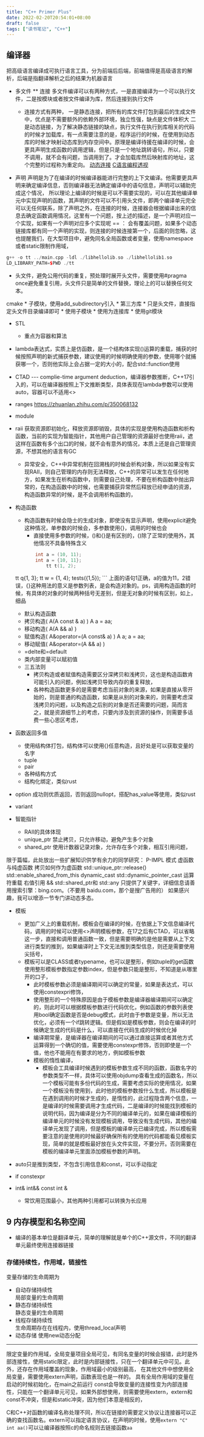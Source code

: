 ```yaml
---
title: "C++ Primer Plus"
date: 2022-02-20T20:54:01+08:00
draft: false
tags: ["读书笔记", "C++"]
---
```


## 编译器

把高级语言编译成可执行语言工具，分为前端后后端，前端值得是高级语言的解析，后端是指翻译解析之后的结果为机器语言
* 多文件
** 连接
  多文件编译可以有两种方式，一是直接编译为一个可以执行文件，二是按模块或者按文件编译为库，然后连接到执行文件
  * 连接方式有两种，
    一是静态连接，把所有的库文件打包到最后的生成文件中，优点是不需要额外的依赖外部环境，独立性强，缺点是文件体积大
    二是动态链接，为了解决静态链接的缺点，执行文件在执行到库相关的代码的时候才加载库，有一点需要注意的是，程序运行的时候，在使用到动态库的时候才映射动态库到内存空间中。原理是编译待援在编译的时候，会更具声明生成函数的调用逻辑，但是只是一个地址跳转语句，所以，只要不调用，就不会有问题，当调用到了。才会加载库然后映射库的地址，这个完整的过程称为重定向。
    [动态连接](https://joytsing.github.io/posts/59293/)
    [C语言编程透视](https://www.bookstack.cn/read/open-c-book/doc-README.md)

* 声明
声明是为了在编译的时候编译器能进行完整的上下文编译。他需要更具声明来确定编译信息，否则编译器无法确定编译中的语句信息，声明可以辅助完成这个情况， 所以理论上编译的时候是可以不需要实现的，可以在其他编译单元中实现声明的函数，其声明的文件可以不引用头文件，即两个编译单元完全可以无任何联系，除了声明之外，在连接的时候，连接器会根据编译出来的信息去确定函数调用情况，这里有一个问题，按上述的描述，是一个声明对应一个实现，如果有一个声明对应多个实现呢
== ： 会有覆盖问题，如果多个动态链接库都有同一个声明的实现，则连接的时候连接第一个，后面的则忽略，这也提醒我们，在大型项目中，避免同名全局函数或者变量，使用namespace或者static限制作用域，
```c++
g++ -o tt ../main.cpp -ldl ./libhellolib.so ./libhellolib1.so 
LD_LIBRARY_PATH=$PWD ./tt
```

* 头文件，避免公用代码的重复，预处理时展开头文件，需要使用#pragma once避免重复引用，头文件只是简单的文件替换，理论上的可以替换任何文本。

cmake
    * 子模块，使用add_subdirectory引入
    * 第三方库
        * 只是头文件，直接指定头文件目录编译即可
        * 使用子模块
        * 使用为连接库
        * 使用git模块

* STL
    * 重点为容器和算法

* lambda表达式，实质上是仿函数，是一个结构体实现()运算的重载，捕获的时候按照声明的新式捕获参数，建议使用的时候明确使用的参数，使用哪个就捕获哪一个，否则他实际上会占据一定的大小的，配合std::function使用

* CTAD --- complie-time argument deduction，编译器参数推断，C++17引入的，可以在编译器按照上下文推断类型，具体表现在lambda参数可以使用auto，容器可以不适用<>

* ranges
https://zhuanlan.zhihu.com/p/350068132

* module

* raii 获取资源即初始化，释放资源即销毁，具体的实现是使用构造函数和析构函数，当前的实现为智能指针，其他用户自己管理的资源最好也使用raii，遮这样在函数有多个出口的时候，就不会有意外的情况，本质上还是自己管理资源，不想其他的语言有GC
    * 异常安全，C++中异常机制在回溯栈的时候会析构对象，所以如果没有实现RAII，则自己管理的内存则无法释放，C++的异常可以发生在任何地方，如果发生在析构函数中，则需要自己处理，不要在析构函数中抛出异常的，在构造函数中的时候，也需要捕获异常然后释放已经申请的资源，构造函数异常的时候，是不会调用析构函数的，


* 构造函数
    * 构造函数有时候会隐士的生成对象，即使没有显示声明，使用explicit避免这种情况，单参数的时候会，多参数使用{}，调用的时候也会
        * 直接使用多参数的时候，()和{}是有区别的，()除了正常的使用外，其他情况不具备特殊含义
        ```c++
            int a = (10, 11);
            int a = {10, 11};
                tt t(1, 2);
    tt q{1, 3};
    tt w = {1, 4};
    tests({1,5});
        ```
        上面的语句1正确，a的值为11，2错误，{}这种用法的意义是参数列表，是会构造对象的。ps，调用构造函数的时候，有具体的对象的时候两种括号无差别，但是无对象的时候有区别，如上，细品
    * 默认构造函数
    * 拷贝构造( A(A const & a) )  A a = aa;
    * 移动构造( A(A && a) )
    * 赋值构造( A&operator=(A const& a) ) A a; a = aa;
    * 移动赋值( A&operator=(A && a) )
    * =delte和=default
    * 类内部变量可以赋初值
    * 三五法则
        * 拷贝构造或者赋值构造需要区分深拷贝和浅拷贝，这也是构造函数肯可能引入的问题，例如浅拷贝导致内存的重复释放，
        * 各种构造函数更多的是需要考虑当前对象的来源，如果是直接从零开始的，则是普通的构造函数，如果是从别的对象来的，则需要考虑深浅拷贝的问题，以及构造之后别的对象是否还需要的问题，简而言之，就是资源细节上的考虑，只要内涉及到资源的操作，则需要多话费一些心思区考虑，


* 函数返回多值
    * 使用结构体打包，结构体可以使用{}任意构造，且好处是可以获取变量的名字
    * tuple
    * pair
    * 各种结构方式
    * 结构化绑定，类似rust

* option 成功则优质返回，否则返回nullopt，搭配has_value等使用，类似rust
* variant

* 智能指针
    * RAII的具体体现
    * unique_ptr
        禁止拷贝，只允许移动，避免产生多个对象
    * shared_ptr
        使用计数器记录对象，允许存在多个对象，相互引用问题，

限于篇幅，此处放出一些扩展知识供学有余力的同学研究：
P-IMPL 模式
虚函数与纯虚函数
拷贝如何作为虚函数
std::unique_ptr::release()
std::enable_shared_from_this
dynamic_cast
std::dynamic_pointer_cast
运算符重载
右值引用 &&
std::shared_ptr<void>和  std::any
只提供了关键字，详细信息请善用搜索引擎：bing.com。（不要用 baidu.com，那个是搜广告用的）
如果感兴趣，我可以增添一节专门讲动态多态。

* 模板
    * 更加广义上的重载机制，模板会在编译的时候，在依据上下文信息编译代码，调用的时候可以使用<>声明模板参数，在17之后有CTAD，可以省略这一步，直接和调用普通函数一致，但是需要明确的是他是需要从上下文进行类型的推到，如果编译时上下文无法推到类型信息，则还是需要使用尖括号，
    * 模板可以是CLASS或者typename，也可以是整形，例如tuple的get函数使用整形模板参数指定参数index，但是参数只能是整形，不知道是从哪里开的口子，
        * 此时模板参数必须是编译期间可以确定的常量，如果是表达式，可以使用constexpri修饰，
        * 使用整形的一个特殊原因是由于模板参数是编译器编译期间可以确定的，则此时可以根据模板参数进行代码优化，例如函数的参数列表使用bool确定函数是否是debug模式，此时由于参数是变量，所以无法优化，必须有一个if跳转逻辑。但是假如是模板参数，则会在编译的时候确定生成的代码是什么，可以直接在代码生成的时候优化掉
        * 编译期常量，是编译器在编译期间的可以通过直接运算或者其他方式运算得到一个确切的值，需要使用constexpr修饰，否则即使是一个值，他也不能用在有要求的地方，例如模板参数
        * 模板的惰性编译，
            * 模板会工具编译时候遇到的模板参数生成不同的函数，函数名字的参数类型不一样，具体可以使用objdump查看生成的函数名，所以一个模板可能有多份代码的生成，需要考虑实际的使用情况，如果一个模板没有使用到，此时他的模板参数按什么生成，所以模板是在遇到调用的时候才生成的，是惰性的，此过程隐含两个信息，一是编译的时候需要调用才生成代码，二是编译的时候能找到模板的说明代码，因为编译是分为不同的编译单元的，如果在编译模板的编译单元的时候没有发现模板调用，导致没有生成代码，其他的编译单元发现了调用，但是模板的编译单元已编译完成，所以模板需要注意的是使用的时候最好确保所有的使用的代码都能看见模板实现，简单的就是模板最好放在头文件实现，不要分开。否则需要在模板的编译单元里面添加模板参数的声明。

* auto只是推到类型，不包含引用信息和const，可以手动指定
* if constexpr
* int& int&& const int &
    * 常饮用范围最小，其他两种引用都可以转换为长应用


## 9 内存模型和名称空间

* 编译的基本单位是翻译单元，简单的理解就是单个的C++源文件，不同的翻译单元最终使用连接器链接

### 存储持续性，作用域，链接性

变量存储的生命周期为
* 自动存储持续性  
  局部变量的生命周期
* 静态存储持续性  
  静态变量的生命周期
* 线程存储持续性  
  生命周期存在在线程内，使用thread_local声明
* 动态存储
  使用new动态分配

---

限定变量的作用域，全局变量项目全局可见，有同名变量的时候会报错，此时是外部连接性，使用static限定，此时是内部链接性，只在一个翻译单元中可见。此外，还存在作用域覆盖的现象，作用域最小的级别最高，
在其他文件中想使用全局变量，需要使用extern声明，函数表现也是一样的。
具有全局作用域的变量在启动的时候初始化，在main之前运行 
const会导致变量的连接性变为内部连接性，只能在一个翻译单元可见，如果外部想使用，则需要使用extern，extern和const不冲突，但是和static冲突，因为他们本意是相反的，

C和C++对函数的编译名称处理不同，所以在链接的需要定义协议让连接器可以正确的查找函数名。extern可以指定语言协议，在声明的时候，使用`extern "C" int aa()`可以让编译器按照c的命名规则去链接函数`aa` 